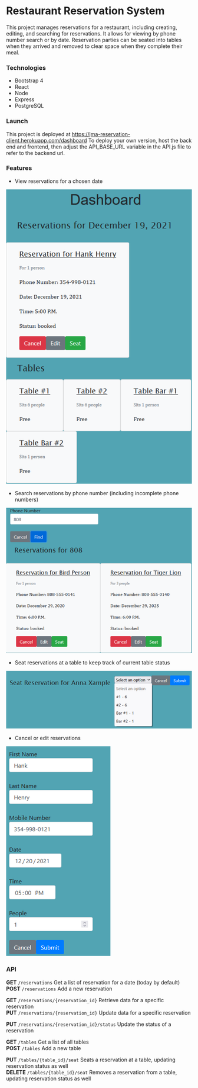 # Restaurant Reservation System

This project manages reservations for a restaurant, including creating, editing, and searching for reservations. It allows for viewing by phone number search or by date. Reservation parties can be seated into tables when they arrived and removed to clear space when they complete their meal.
### Technologies

* Bootstrap 4
* React
* Node
* Express
* PostgreSQL
###  Launch

This project is deployed at https://jma-reservation-client.herokuapp.com/dashboard
To deploy your own version, host the back end and frontend, then adjust the API_BASE_URL variable in the API.js file to refer to the backend url.
### Features

* View reservations for a chosen date  

![Dashboard](./images/Dashboard.png)

* Search reservations by phone number (including incomplete phone numbers)  

![Search](./images/Search.png)

* Seat reservations at a table to keep track of current table status  

![Seat](./images/Seat.png)

* Cancel or edit reservations  

![Form](./images/Reservation-Form.png)

### API

**GET** `/reservations` Get a list of reservation for a date (today by default)  
**POST** `/reservations` Add a new reservation  

**GET** `/reservations/{reservation_id}` Retrieve data for a specific reservation  
**PUT** `/reservations/{reservation_id}` Update data for a specific reservation  

**PUT** `/reservations/{reservation_id}/status` Update the status of a reservation  

**GET** `/tables` Get a list of all tables  
**POST** `/tables` Add a new table  

**PUT** `/tables/{table_id}/seat` Seats a reservation at a table, updating reservation status as well  
**DELETE** `/tables/{table_id}/seat` Removes a reservation from a table, updating reservation status as well  
